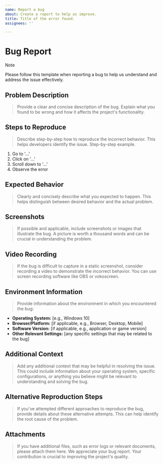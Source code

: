 ```yaml
---
name: Report a bug
about: Create a report to help us improve.
title: Title of the error found.
assignees: ''

---
```


# Bug Report

> [!NOTE]  
> Please follow this template when reporting a bug to help us understand and address the issue effectively.

## Problem Description

> Provide a clear and concise description of the bug. Explain what you found to be wrong and how it affects the project's functionality.

## Steps to Reproduce

> Describe step-by-step how to reproduce the incorrect behavior. This helps developers identify the issue.
> Step-by-step example.

1. Go to '...'
2. Click on '...'
3. Scroll down to '...'
4. Observe the error

## Expected Behavior

> Clearly and concisely describe what you expected to happen. This helps distinguish between desired behavior and the actual problem.

## Screenshots

> If possible and applicable, include screenshots or images that illustrate the bug. A picture is worth a thousand words and can be crucial in understanding the problem.

## Video Recording

> If the bug is difficult to capture in a static screenshot, consider recording a video to demonstrate the incorrect behavior. You can use screen recording software like OBS or vokoscreen.

## Environment Information

> Provide information about the environment in which you encountered the bug:

- **Operating System:** [e.g., Windows 10]
- **Browser/Platform:** [if applicable, e.g., Browser, Desktop, Mobile]
- **Software Version:** [if applicable, e.g., application or game version]
- **Other Relevant Settings:** [any specific settings that may be related to the bug]

## Additional Context

> Add any additional context that may be helpful in resolving the issue. This could include information about your operating system, specific configurations, or anything you believe might be relevant to understanding and solving the bug.

## Alternative Reproduction Steps

> If you've attempted different approaches to reproduce the bug, provide details about these alternative attempts. This can help identify the root cause of the problem.

## Attachments

> If you have additional files, such as error logs or relevant documents, please attach them here.
> We appreciate your bug report. Your contribution is crucial to improving the project's quality.
